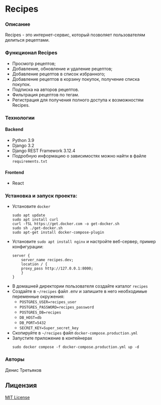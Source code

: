 # Recipes

### Описание 
Recipes - это интернет-сервис, который позволяет пользователям делиться рецептами.

### Функционал Recipes
- Просмотр рецептов;
- Добавление, обновление и удаление рецептов;
- Добавление рецептов в список избранного;
- Добавление рецептов в корзину покупок, получение списка покупок.
- Подписка на авторов рецептов.
- Фильтрация рецептов по тегам.
- Регистрация для получения полного доступа к возможностям Recipes.

### Технологии
#### Backend
- Python 3.9
- Django 3.2
- Django REST Framework 3.12.4
- Подробную информацию о зависимостях можно найти в файле `requirements.txt`
#### Frontend
- React

### Установка и запуск проекта:
- Установите `docker`
    ```
    sudo apt update
    sudo apt install curl
    curl -fSL https://get.docker.com -o get-docker.sh
    sudo sh ./get-docker.sh
    sudo apt-get install docker-compose-plugin
    ```
- Установите `sudo apt install nginx` и настройте веб-сервер, пример конфигурации:
    ```
    server {
        server_name recipes.dev;
        location / {
        proxy_pass http://127.0.0.1:8000;
        }
    }
    ```
- В домашней директории пользователя создайте каталог `recipes`
- Создайте в `~/recipes` файл .env и запишите в него необходимые переменные окружения:
    - `POSTGRES_USER=recipes_user`
    - `POSTGRES_PASSWORD=recipes_password`
    - `POSTGRES_DB=recipes`
    - `DB_HOST=db`
    - `DB_PORT=5432`
    - `SECRET_KEY=Super_secret_key`
- Скопируйте в `~/recipes` файл `docker-compose.production.yml`
- Запустите приложение в контейнерах
    ```
    sudo docker compose -f docker-compose.production.yml up -d
    ```

### Авторы
Денис Третьяков

## Лицензия

[MIT License](https://opensource.org/licenses/MIT)
